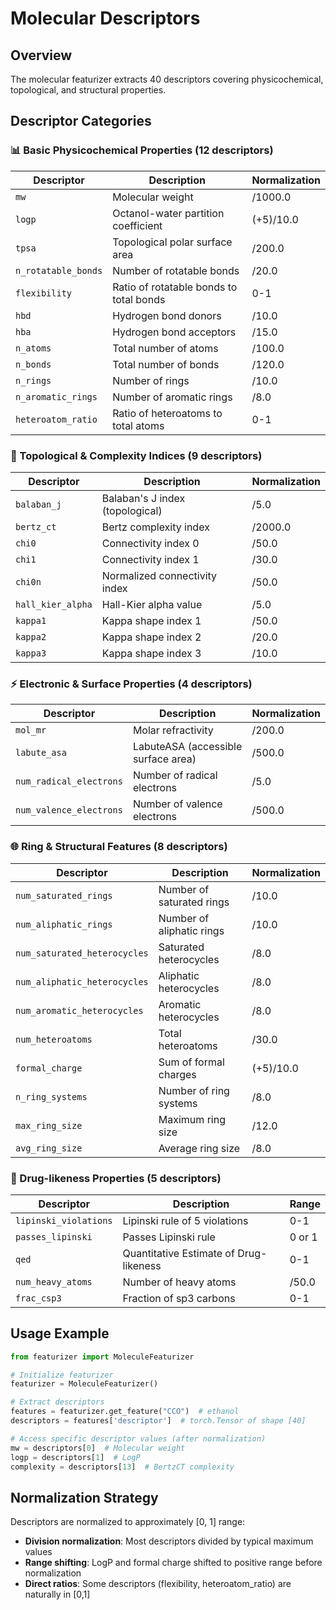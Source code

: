 # Molecular Descriptors

## Overview
The molecular featurizer extracts 40 descriptors covering physicochemical, topological, and structural properties.

## Descriptor Categories

### 📊 Basic Physicochemical Properties (12 descriptors)
| Descriptor | Description | Normalization |
|------------|-------------|---------------|
| `mw` | Molecular weight | /1000.0 |
| `logp` | Octanol-water partition coefficient | (+5)/10.0 |
| `tpsa` | Topological polar surface area | /200.0 |
| `n_rotatable_bonds` | Number of rotatable bonds | /20.0 |
| `flexibility` | Ratio of rotatable bonds to total bonds | 0-1 |
| `hbd` | Hydrogen bond donors | /10.0 |
| `hba` | Hydrogen bond acceptors | /15.0 |
| `n_atoms` | Total number of atoms | /100.0 |
| `n_bonds` | Total number of bonds | /120.0 |
| `n_rings` | Number of rings | /10.0 |
| `n_aromatic_rings` | Number of aromatic rings | /8.0 |
| `heteroatom_ratio` | Ratio of heteroatoms to total atoms | 0-1 |

### 🔬 Topological & Complexity Indices (9 descriptors)
| Descriptor | Description | Normalization |
|------------|-------------|---------------|
| `balaban_j` | Balaban's J index (topological) | /5.0 |
| `bertz_ct` | Bertz complexity index | /2000.0 |
| `chi0` | Connectivity index 0 | /50.0 |
| `chi1` | Connectivity index 1 | /30.0 |
| `chi0n` | Normalized connectivity index | /50.0 |
| `hall_kier_alpha` | Hall-Kier alpha value | /5.0 |
| `kappa1` | Kappa shape index 1 | /50.0 |
| `kappa2` | Kappa shape index 2 | /20.0 |
| `kappa3` | Kappa shape index 3 | /10.0 |

### ⚡ Electronic & Surface Properties (4 descriptors)
| Descriptor | Description | Normalization |
|------------|-------------|---------------|
| `mol_mr` | Molar refractivity | /200.0 |
| `labute_asa` | LabuteASA (accessible surface area) | /500.0 |
| `num_radical_electrons` | Number of radical electrons | /5.0 |
| `num_valence_electrons` | Number of valence electrons | /500.0 |

### 🌐 Ring & Structural Features (8 descriptors)
| Descriptor | Description | Normalization |
|------------|-------------|---------------|
| `num_saturated_rings` | Number of saturated rings | /10.0 |
| `num_aliphatic_rings` | Number of aliphatic rings | /10.0 |
| `num_saturated_heterocycles` | Saturated heterocycles | /8.0 |
| `num_aliphatic_heterocycles` | Aliphatic heterocycles | /8.0 |
| `num_aromatic_heterocycles` | Aromatic heterocycles | /8.0 |
| `num_heteroatoms` | Total heteroatoms | /30.0 |
| `formal_charge` | Sum of formal charges | (+5)/10.0 |
| `n_ring_systems` | Number of ring systems | /8.0 |
| `max_ring_size` | Maximum ring size | /12.0 |
| `avg_ring_size` | Average ring size | /8.0 |

### 💊 Drug-likeness Properties (5 descriptors)
| Descriptor | Description | Range |
|------------|-------------|-------|
| `lipinski_violations` | Lipinski rule of 5 violations | 0-1 |
| `passes_lipinski` | Passes Lipinski rule | 0 or 1 |
| `qed` | Quantitative Estimate of Drug-likeness | 0-1 |
| `num_heavy_atoms` | Number of heavy atoms | /50.0 |
| `frac_csp3` | Fraction of sp3 carbons | 0-1 |

## Usage Example

```python
from featurizer import MoleculeFeaturizer

# Initialize featurizer
featurizer = MoleculeFeaturizer()

# Extract descriptors
features = featurizer.get_feature("CCO")  # ethanol
descriptors = features['descriptor']  # torch.Tensor of shape [40]

# Access specific descriptor values (after normalization)
mw = descriptors[0]  # Molecular weight
logp = descriptors[1]  # LogP
complexity = descriptors[13]  # BertzCT complexity
```

## Normalization Strategy

Descriptors are normalized to approximately [0, 1] range:
- **Division normalization**: Most descriptors divided by typical maximum values
- **Range shifting**: LogP and formal charge shifted to positive range before normalization
- **Direct ratios**: Some descriptors (flexibility, heteroatom_ratio) are naturally in [0,1]

